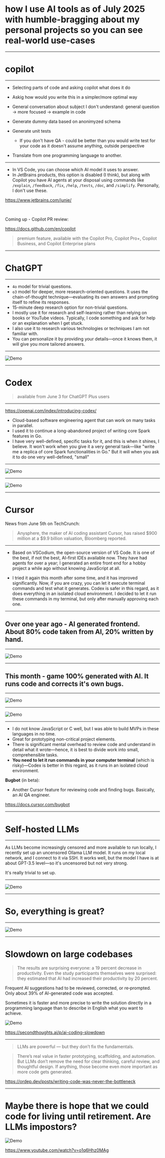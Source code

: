 # how I use AI tools as of July 2025 with humble-bragging about my personal projects so you can see real-world use-cases

---

# copilot 

---

- Selecting parts of code and asking copilot what does it do

- Askig how would you write this in a simpler/more optimal way

- General conversation about subject I don't understand:
general question -> more focused -> example in code

- Generate dummy data based on anonimyzed schema

- Generate unit tests
    - If you don't have QA - could be better than you would write test for your code as it doesn't assume anything, outside perspective

- Translate from one programming language to another.

---

- In VS Code, you can choose which AI model it uses to answer.
- In JetBrains products, this option is disabled (I think), but along with Copilot you have AI agents at your disposal using commands like `/explain`, `/feedback`, `/fix`, `/help`, `/tests`, `/doc`, and `/simplify`. Personally, I don't use these.

https://www.jetbrains.com/junie/

<br>

Coming up - Copilot PR review:

https://docs.github.com/en/copilot

> premium feature, available with the Copilot Pro, Copilot Pro+, Copilot Business, and Copilot Enterprise plans

---

# ChatGPT

---

- `4o` model for trivial questions.
- `o3` model for deeper, more research-oriented questions. It uses the chain-of-thought technique—evaluating its own answers and prompting itself to refine its responses.
- 15-minute deep research option for non-trivial questions.
- I mostly use it for research and self-learning rather than relying on books or YouTube videos. Typically, I code something and ask for help or an explanation when I get stuck.
- I also use it to research various technologies or techniques I am not familiar with.
- You can personalize it by providing your details—once it knows them, it will give you more tailored answers.

---

![Demo](./gpt_customize.png)

---

# Codex 
> available from June 3 for ChatGPT Plus users

---

https://openai.com/index/introducing-codex/

- Cloud-based software engineering agent that can work on many tasks in parallel.
- I used it to continue a long-abandoned project of writing core Spark features in Go.
- I have very well-defined, specific tasks for it, and this is when it shines, I believe. It won't work when you give it a very general task—like "write me a replica of core Spark functionalities in Go." But it will when you ask it to do one very well-defined, "small"

---

![Demo](./codex_open_ai.png)

---

![Demo](./open_ai_how_they_use_codex.png)

---

# Cursor

News from June 5th on TechCrunch:
> Anysphere, the maker of AI coding assistant Cursor, has raised $900 million at a $9.9 billion valuation, Bloomberg reported.

--- 

- Based on VSCodium, the open-source version of VS Code. It is one of the best, if not the best, AI-first IDEs available now. They have had agents for over a year; I generated an entire front end for a hobby project a while ago without knowing JavaScript at all.

- I tried it again this month after some time, and it has improved significantly. Now, if you are crazy, you can let it execute terminal commands and test what it generates. Codex is safer in this regard, as it does everything in an isolated cloud environment. I decided to let it run these commands in my terminal, but only after manually approving each one.

---

## Over one year ago - AI generated frontend. About 80% code taken from AI, 20% written by hand.

---

![Demo](./trend_migrate.gif)

---

## This month - game 100% generated with AI. It runs code and corrects it's own bugs.

---

![Demo](./raylib_game.gif)

---

![Demo](./cursor.gif)

---

- I do not know JavaScript or C well, but I was able to build MVPs in these languages in no time.
- Great for prototyping non-critical project elements.
- There is significant mental overhead to review code and understand in detail what it wrote—hence, it is best to divide work into small, comprehensible tasks.
- **You need to let it run commands in your computer terminal** (which is risky)—Codex is better in this regard, as it runs in an isolated cloud environment.

**Bugbot** (in beta):
- Another Cursor feature for reviewing code and finding bugs. Basically, an AI QA engineer.

https://docs.cursor.com/bugbot

---

# Self-hosted LLMs

---

As LLMs become increasingly censored and more available to run locally, I recently set up an uncensored Ollama LLM model.
It runs on my local network, and I connect to it via SSH.
It works well, but the model I have is at about GPT-3.5 level—so it's uncensored but not very strong.

It's really trivial to set up.

---

![Demo](./local_llm.gif)

---

# So, everything is great?

---

![Demo](./critical_failure.png)

---

# Slowdown on large codebases

>The results are surprising everyone: a 19 percent decrease in productivity. Even the study participants themselves were surprised: they estimated that AI had increased their productivity by 20 percent.

Frequent AI suggestions had to be reviewed, corrected, or re‑prompted. Only about 39% of AI-generated code was accepted.

Sometimes it is faster and more precise to write the solution directly in a programming language than to describe in English what you want to achieve.

![Demo](./devs_forecast_vs_actual.png)

https://secondthoughts.ai/p/ai-coding-slowdown

---

> LLMs are powerful — but they don’t fix the fundamentals.

> There’s real value in faster prototyping, scaffolding, and automation. But LLMs don’t remove the need for clear thinking, careful review, and thoughtful design. If anything, those become even more important as more code gets generated.

https://ordep.dev/posts/writing-code-was-never-the-bottleneck

---

# Maybe there is hope that we could code for living until retirement. Are LLMs impostors?

![Demo](./ml_street_talk.png)

https://www.youtube.com/watch?v=o1q6Hhz0MAg
